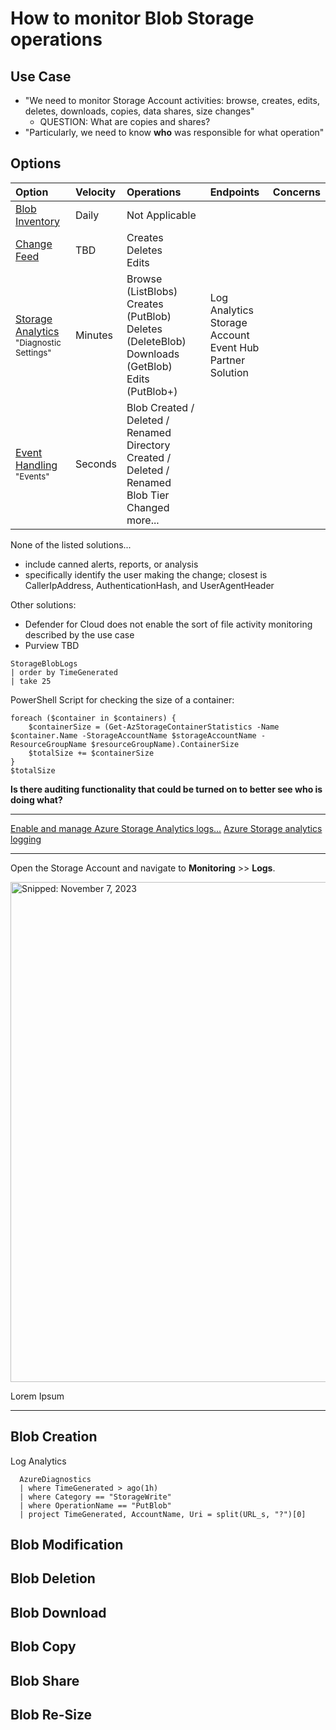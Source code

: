 # How to monitor Blob Storage operations

## Use Case
* "We need to monitor Storage Account activities: browse, creates, edits, deletes, downloads, copies, data shares, size changes"
  * QUESTION: What are copies and shares?
* "Particularly, we need to know **who** was responsible for what operation"

## Options

| Option | Velocity | Operations | Endpoints | Concerns |
| :--- | :--- | :--- | :--- | :--- |
| [Blob Inventory](https://learn.microsoft.com/en-us/azure/storage/blobs/blob-inventory-how-to) | Daily | Not Applicable |
| [Change Feed](https://learn.microsoft.com/en-us/azure/storage/blobs/storage-blob-change-feed) | TBD | Creates<br>Deletes<br>Edits |
| [Storage Analytics](https://learn.microsoft.com/en-us/azure/storage/common/manage-storage-analytics-metrics)<br><sub>"Diagnostic Settings"</sub> | Minutes | Browse (ListBlobs)<br>Creates (PutBlob)<br>Deletes (DeleteBlob)<br>Downloads (GetBlob)<br>Edits (PutBlob+) | Log Analytics<br>Storage Account<br>Event Hub<br>Partner Solution
| [Event Handling](https://learn.microsoft.com/en-us/azure/storage/blobs/storage-blob-event-overview)<br><sub>"Events"</sub> | Seconds | Blob Created / Deleted / Renamed<br>Directory Created / Deleted / Renamed<br>Blob Tier Changed<br>more... |

None of the listed solutions...
* include canned alerts, reports, or analysis
* specifically identify the user making the change; closest is CallerIpAddress, AuthenticationHash, and UserAgentHeader 

Other solutions:
* Defender for Cloud does not enable the sort of file activity monitoring described by the use case
* Purview TBD

```
StorageBlobLogs
| order by TimeGenerated
| take 25
```

PowerShell Script for checking the size of a container:
```
foreach ($container in $containers) {
    $containerSize = (Get-AzStorageContainerStatistics -Name $container.Name -StorageAccountName $storageAccountName -ResourceGroupName $resourceGroupName).ContainerSize
    $totalSize += $containerSize
}
$totalSize
```

**Is there auditing functionality that could be turned on to better see who is doing what?**

-----

[Enable and manage Azure Storage Analytics logs...](https://learn.microsoft.com/en-us/azure/storage/common/manage-storage-analytics-logs)
[Azure Storage analytics logging](https://learn.microsoft.com/en-us/azure/storage/common/storage-analytics-logging)

-----

Open the Storage Account and navigate to **Monitoring** >> **Logs**.

<img src="https://github.com/richchapler/AzureSolutions/assets/44923999/85fe757c-4b5e-4dcd-9826-f906d871523b" width="800" title="Snipped: November 7, 2023" />

Lorem Ipsum

-----

## Blob Creation

Log Analytics

```
  AzureDiagnostics
  | where TimeGenerated > ago(1h)
  | where Category == "StorageWrite"
  | where OperationName == "PutBlob"
  | project TimeGenerated, AccountName, Uri = split(URL_s, "?")[0]
```


## Blob Modification

## Blob Deletion

## Blob Download

## Blob Copy

## Blob Share

## Blob Re-Size

